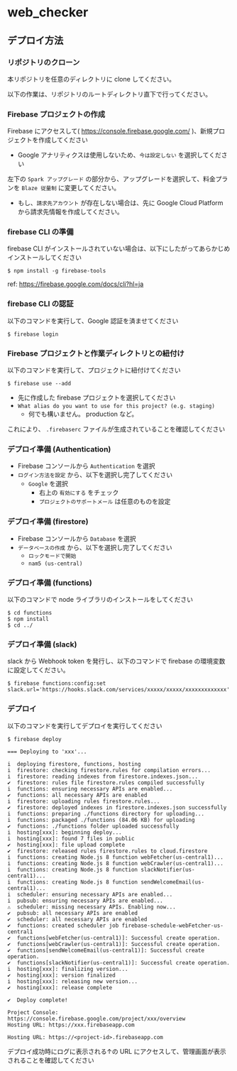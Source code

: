 # web_checker

## デプロイ方法

### リポジトリのクローン

本リポジトリを任意のディレクトリに clone してください。

以下の作業は、リポジトリのルートディレクトリ直下で行ってください。

### Firebase プロジェクトの作成

Firebase にアクセスして( https://console.firebase.google.com/ )、新規プロジェクトを作成してください
* Google アナリティクスは使用しないため、`今は設定しない` を選択してください

左下の `Spark アップグレード` の部分から、アップグレードを選択して、料金プランを `Blaze 従量制` に変更してください。
* もし、`請求先アカウント` が存在しない場合は、先に Google Cloud Platform から請求先情報を作成してください。

### firebase CLI の準備

firebase CLI がインストールされていない場合は、以下にしたがってあらかじめインストールしてください

``` shell
$ npm install -g firebase-tools
```

ref: https://firebase.google.com/docs/cli?hl=ja

### firebase CLI の認証

以下のコマンドを実行して、Google 認証を済ませてください

``` shell
$ firebase login

```

### Firebase プロジェクトと作業ディレクトリとの紐付け

以下のコマンドを実行して、プロジェクトに紐付けてください

``` shell
$ firebase use --add
```

* 先に作成した firebase プロジェクトを選択してください
* `What alias do you want to use for this project? (e.g. staging)`
    * 何でも構いません。 production など。

これにより、 `.firebaserc` ファイルが生成されていることを確認してください

### デプロイ準備 (Authentication)

* Firebase コンソールから `Authentication` を選択
* `ログイン方法を設定` から、以下を選択し完了してください
    * `Google` を選択
        * 右上の `有効にする` をチェック
        * `プロジェクトのサポートメール` は任意のものを設定

### デプロイ準備 (firestore)

* Firebase コンソールから `Database` を選択
* `データベースの作成` から、以下を選択し完了してください
    * `ロックモードで開始`
    * `nam5 (us-central)`

### デプロイ準備 (functions)

以下のコマンドで node ライブラリのインストールをしてください

``` shell
$ cd functions
$ npm install
$ cd ../
```

### デプロイ準備 (slack)

slack から Webhook token を発行し、以下のコマンドで firebase の環境変数に設定してください。
``` shell
$ firebase functions:config:set slack.url='https://hooks.slack.com/services/xxxxx/xxxxx/xxxxxxxxxxxxx'
```

### デプロイ

以下のコマンドを実行してデプロイを実行してください

``` shell
$ firebase deploy
```

``` shell
=== Deploying to 'xxx'...

i  deploying firestore, functions, hosting
i  firestore: checking firestore.rules for compilation errors...
i  firestore: reading indexes from firestore.indexes.json...
✔  firestore: rules file firestore.rules compiled successfully
i  functions: ensuring necessary APIs are enabled...
✔  functions: all necessary APIs are enabled
i  firestore: uploading rules firestore.rules...
✔  firestore: deployed indexes in firestore.indexes.json successfully
i  functions: preparing ./functions directory for uploading...
i  functions: packaged ./functions (84.06 KB) for uploading
✔  functions: ./functions folder uploaded successfully
i  hosting[xxx]: beginning deploy...
i  hosting[xxx]: found 7 files in public
✔  hosting[xxx]: file upload complete
✔  firestore: released rules firestore.rules to cloud.firestore
i  functions: creating Node.js 8 function webFetcher(us-central1)...
i  functions: creating Node.js 8 function webCrawler(us-central1)...
i  functions: creating Node.js 8 function slackNotifier(us-central1)...
i  functions: creating Node.js 8 function sendWelcomeEmail(us-central1)...
i  scheduler: ensuring necessary APIs are enabled...
i  pubsub: ensuring necessary APIs are enabled...
⚠  scheduler: missing necessary APIs. Enabling now...
✔  pubsub: all necessary APIs are enabled
✔  scheduler: all necessary APIs are enabled
✔  functions: created scheduler job firebase-schedule-webFetcher-us-central1
✔  functions[webFetcher(us-central1)]: Successful create operation.
✔  functions[webCrawler(us-central1)]: Successful create operation.
✔  functions[sendWelcomeEmail(us-central1)]: Successful create operation.
✔  functions[slackNotifier(us-central1)]: Successful create operation.
i  hosting[xxx]: finalizing version...
✔  hosting[xxx]: version finalized
i  hosting[xxx]: releasing new version...
✔  hosting[xxx]: release complete

✔  Deploy complete!

Project Console: https://console.firebase.google.com/project/xxx/overview
Hosting URL: https://xxx.firebaseapp.com
```

`Hosting URL: https://<project-id>.firebaseapp.com`

デプロイ成功時にログに表示される↑の URL にアクセスして、管理画面が表示されることを確認してください
